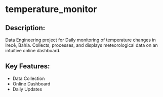 # temperature_monitor


## Description:
Data Engineering project for Daily monitoring of temperature changes in Irecê, Bahia. Collects, processes, and displays meteorological data on an intuitive online dashboard.

## Key Features:

- Data Collection
- Online Dashboard
- Daily Updates

